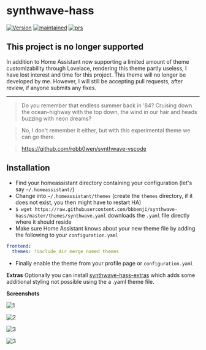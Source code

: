 # synthwave-hass

[![Version](https://img.shields.io/badge/version-0.3.5-green.svg?style=flat-square&labelColor=2a2139&color=f92aad)](#)
[![maintained](https://img.shields.io/maintenance/no/2020.svg?style=flat-square&labelColor=2a2139&color=f92aad)](#)
[![prs](https://img.shields.io/badge/accepting%20PR's-yes-x?style=flat-square&labelColor=2a2139&color=f92aad)](#)

## This project is no longer supported

In addition to Home Assistant now supporting a limited amount of theme customizability through Lovelace, rendering this theme partly useless, I have lost interest and time for this project. This theme will no longer be developed by me. However, I will still be accepting pull requests, after review, if anyone submits any fixes.

---

> Do you remember that endless summer back in '84? Cruising down the ocean-highway with the top down, the wind in our hair and heads buzzing with neon dreams?

> No, I don't remember it either, but with this experimental theme we can go there.

> https://github.com/robb0wen/synthwave-vscode

## Installation

* Find your homeassistant directory containing your configuration (let's say `~/.homeassistant/`)
* Change into `~/.homeassistant/themes` (create the `themes` directory, if it does not exist, you then might have to restart HA)
* `$ wget https://raw.githubusercontent.com/bbbenji/synthwave-hass/master/themes/synthwave.yaml` downloads the `.yaml` file directly where it should reside
* Make sure Home Assistant knows about your new theme file by adding the following to your `configuration.yaml`
``` yaml
frontend:
  themes: !include_dir_merge_named themes
```
* Finally enable the theme from your profile page or `configuration.yaml`

**Extras**
Optionally you can install [synthwave-hass-extras](https://github.com/bbbenji/synthwave-hass-extras) which adds some additional styling not possible using the a .yaml theme file.

**Screenshots**

![1](https://i.imgur.com/DHbESc9.png)

![2](https://i.imgur.com/bLhZFHy.png)

![3](https://i.imgur.com/BcyjeJz.png)

![3](https://i.imgur.com/WXg2417.png)
